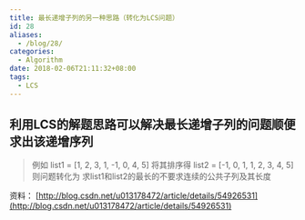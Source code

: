 ```yaml
---
title: 最长递增子列的另一种思路（转化为LCS问题）
id: 28
aliases:
  - /blog/28/
categories:
  - Algorithm
date: 2018-02-06T21:11:32+08:00
tags:
  - LCS
---
```


## 利用LCS的解题思路可以解决最长递增子列的问题顺便求出该递增序列


> 例如
> list1 = [1, 2, 3, 1, -1, 0, 4, 5]
> 将其排序得
> list2 = [-1, 0, 1, 1, 2, 3, 4, 5]
> 则问题转化为
> 求list1和list2的最长的不要求连续的公共子列及其长度

资料：
[http://blog.csdn.net/u013178472/article/details/54926531](http://blog.csdn.net/u013178472/article/details/54926531)
